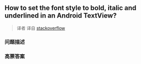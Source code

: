 ## How to set the font style to bold, italic and underlined in an Android TextView?

> 译者 译自 [stackoverflow](http://stackoverflow.com/questions/4623508/how-to-set-the-font-style-to-bold-italic-and-underlined-in-an-android-textview) 

### 问题描述 

### 高票答案 

